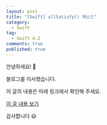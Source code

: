 ```yaml
---
layout: post
title: "[Swift] allSatisfy() 매소드"
category: 
  - Swift
tag:
  - Swift 4.2
comments: true
published: true
---
```


안녕하세요! 👋

블로그를 이사했습니다.

이 글의 내용은 아래 링크에서 확인해 주세요.

[이 글 내용 보기](https://gitminam.com/ios/allsatisfy/)

감사합니다 😃